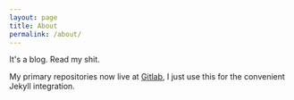```yaml
---
layout: page
title: About
permalink: /about/
---
```


It's a blog. Read my shit.

My primary repositories now live at [Gitlab](https://gitlab.com/porkostomus/), I just use this for the convenient Jekyll integration.
